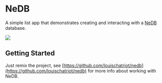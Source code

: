 # NeDB
A simple list app that demonstrates creating and interacting with a [NeDB](https://github.com/louischatriot/nedb) database.

![](https://cdn.glitch.com/5dd56de5-79af-444e-a17e-bd60230962eb%2FsqliteDBGIF.gif)

## Getting Started
Just remix the project, see [https://github.com/louischatriot/nedb](https://github.com/louischatriot/nedb) for more info about working with NeDB.